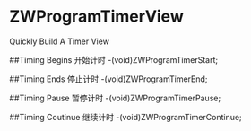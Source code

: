 # ZWProgramTimerView
Quickly Build A Timer View

##Timing Begins 开始计时
-(void)ZWProgramTimerStart;

##Timing Ends   停止计时
-(void)ZWProgramTimerEnd;

##Timing Pause  暂停计时
-(void)ZWProgramTimerPause;

##Timing Coutinue 继续计时
-(void)ZWProgramTimerContinue;
